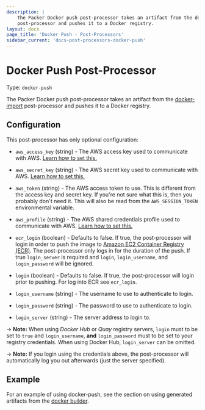 ```yaml
---
description: |
    The Packer Docker push post-processor takes an artifact from the docker-import
    post-processor and pushes it to a Docker registry.
layout: docs
page_title: 'Docker Push - Post-Processors'
sidebar_current: 'docs-post-processors-docker-push'
---
```


# Docker Push Post-Processor

Type: `docker-push`

The Packer Docker push post-processor takes an artifact from the
[docker-import](/docs/post-processors/docker-import.html) post-processor and
pushes it to a Docker registry.

## Configuration

This post-processor has only optional configuration:

-   `aws_access_key` (string) - The AWS access key used to communicate with
    AWS. [Learn how to set
    this.](/docs/builders/amazon.html#specifying-amazon-credentials)

-   `aws_secret_key` (string) - The AWS secret key used to communicate with
    AWS. [Learn how to set
    this.](/docs/builders/amazon.html#specifying-amazon-credentials)

-   `aws_token` (string) - The AWS access token to use. This is different from
    the access key and secret key. If you're not sure what this is, then you
    probably don't need it. This will also be read from the `AWS_SESSION_TOKEN`
    environmental variable.

-   `aws_profile` (string) - The AWS shared credentials profile used to
    communicate with AWS. [Learn how to set
    this.](/docs/builders/amazon.html#specifying-amazon-credentials)

-   `ecr_login` (boolean) - Defaults to false. If true, the post-processor will
    login in order to push the image to [Amazon EC2 Container Registry
    (ECR)](https://aws.amazon.com/ecr/). The post-processor only logs in for
    the duration of the push. If true `login_server` is required and `login`,
    `login_username`, and `login_password` will be ignored.

-   `login` (boolean) - Defaults to false. If true, the post-processor will
    login prior to pushing. For log into ECR see `ecr_login`.

-   `login_username` (string) - The username to use to authenticate to login.

-   `login_password` (string) - The password to use to authenticate to login.

-   `login_server` (string) - The server address to login to.

-&gt; **Note:** When using *Docker Hub* or *Quay* registry servers, `login`
must to be set to `true` and `login_username`, **and** `login_password` must to
be set to your registry credentials. When using Docker Hub, `login_server` can
be omitted.

-&gt; **Note:** If you login using the credentials above, the post-processor
will automatically log you out afterwards (just the server specified).

## Example

For an example of using docker-push, see the section on using generated
artifacts from the [docker builder](/docs/builders/docker.html).
